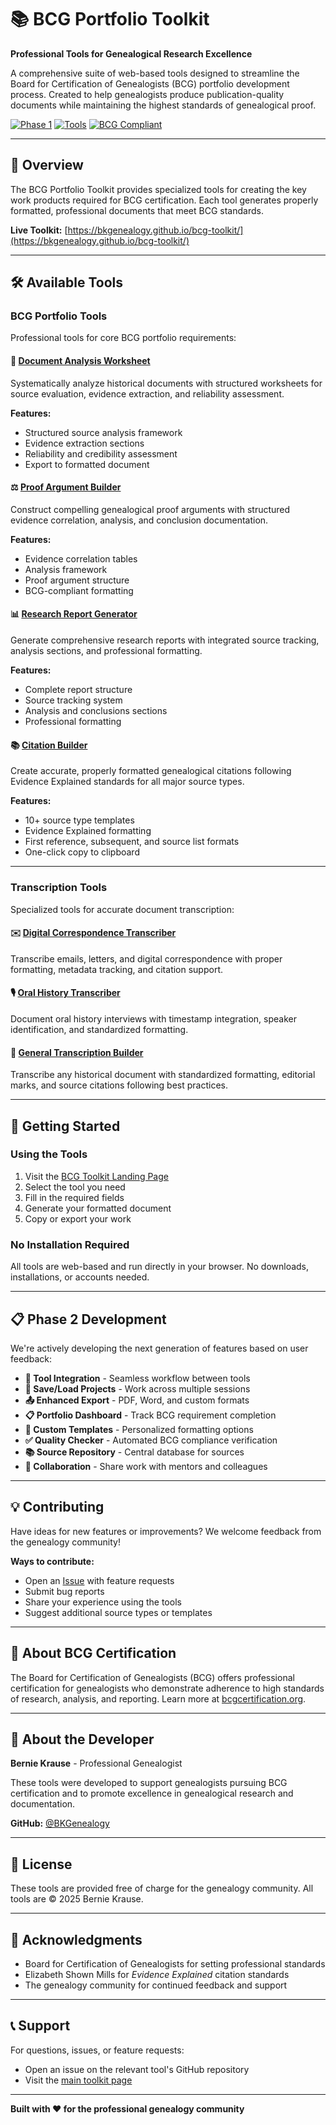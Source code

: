 # 📚 BCG Portfolio Toolkit

**Professional Tools for Genealogical Research Excellence**

A comprehensive suite of web-based tools designed to streamline the Board for Certification of Genealogists (BCG) portfolio development process. Created to help genealogists produce publication-quality documents while maintaining the highest standards of genealogical proof.

[![Phase 1](https://img.shields.io/badge/Phase_1-Complete-success)](https://bkgenealogy.github.io/bcg-toolkit/)
[![Tools](https://img.shields.io/badge/Tools-7-blue)](https://bkgenealogy.github.io/bcg-toolkit/)
[![BCG Compliant](https://img.shields.io/badge/BCG-Compliant-green)](https://bcgcertification.org/)

---

## 🎯 Overview

The BCG Portfolio Toolkit provides specialized tools for creating the key work products required for BCG certification. Each tool generates properly formatted, professional documents that meet BCG standards.

**Live Toolkit:** [https://bkgenealogy.github.io/bcg-toolkit/](https://bkgenealogy.github.io/bcg-toolkit/)

---

## 🛠️ Available Tools

### BCG Portfolio Tools

Professional tools for core BCG portfolio requirements:

#### 📄 [Document Analysis Worksheet](https://bkgenealogy.github.io/bcg-document-analysis-worksheet/)
Systematically analyze historical documents with structured worksheets for source evaluation, evidence extraction, and reliability assessment.

**Features:**
- Structured source analysis framework
- Evidence extraction sections
- Reliability and credibility assessment
- Export to formatted document

#### ⚖️ [Proof Argument Builder](https://bkgenealogy.github.io/bcg-proof-argument-builder/)
Construct compelling genealogical proof arguments with structured evidence correlation, analysis, and conclusion documentation.

**Features:**
- Evidence correlation tables
- Analysis framework
- Proof argument structure
- BCG-compliant formatting

#### 📊 [Research Report Generator](https://bkgenealogy.github.io/bcg-research-report-generator/)
Generate comprehensive research reports with integrated source tracking, analysis sections, and professional formatting.

**Features:**
- Complete report structure
- Source tracking system
- Analysis and conclusions sections
- Professional formatting

#### 📚 [Citation Builder](https://bkgenealogy.github.io/genealogy-citation-builder/)
Create accurate, properly formatted genealogical citations following Evidence Explained standards for all major source types.

**Features:**
- 10+ source type templates
- Evidence Explained formatting
- First reference, subsequent, and source list formats
- One-click copy to clipboard

---

### Transcription Tools

Specialized tools for accurate document transcription:

#### ✉️ [Digital Correspondence Transcriber](https://bkgenealogy.github.io/digital-correspondence-transcriber/)
Transcribe emails, letters, and digital correspondence with proper formatting, metadata tracking, and citation support.

#### 🎙️ [Oral History Transcriber](https://bkgenealogy.github.io/oral-history-transcriber/)
Document oral history interviews with timestamp integration, speaker identification, and standardized formatting.

#### 📝 [General Transcription Builder](https://bkgenealogy.github.io/genealogy-transcription-builder/)
Transcribe any historical document with standardized formatting, editorial marks, and source citations following best practices.

---

## 🚀 Getting Started

### Using the Tools

1. Visit the [BCG Toolkit Landing Page](https://bkgenealogy.github.io/bcg-toolkit/)
2. Select the tool you need
3. Fill in the required fields
4. Generate your formatted document
5. Copy or export your work

### No Installation Required

All tools are web-based and run directly in your browser. No downloads, installations, or accounts needed.

---

## 📋 Phase 2 Development

We're actively developing the next generation of features based on user feedback:

- **🔗 Tool Integration** - Seamless workflow between tools
- **💾 Save/Load Projects** - Work across multiple sessions
- **📤 Enhanced Export** - PDF, Word, and custom formats
- **📋 Portfolio Dashboard** - Track BCG requirement completion
- **🎨 Custom Templates** - Personalized formatting options
- **✅ Quality Checker** - Automated BCG compliance verification
- **📚 Source Repository** - Central database for sources
- **👥 Collaboration** - Share work with mentors and colleagues

---

## 💡 Contributing

Have ideas for new features or improvements? We welcome feedback from the genealogy community!

**Ways to contribute:**
- Open an [Issue](https://github.com/BKGenealogy/bcg-toolkit/issues) with feature requests
- Submit bug reports
- Share your experience using the tools
- Suggest additional source types or templates

---

## 📖 About BCG Certification

The Board for Certification of Genealogists (BCG) offers professional certification for genealogists who demonstrate adherence to high standards of research, analysis, and reporting. Learn more at [bcgcertification.org](https://bcgcertification.org/).

---

## 👤 About the Developer

**Bernie Krause** - Professional Genealogist

These tools were developed to support genealogists pursuing BCG certification and to promote excellence in genealogical research and documentation.

**GitHub:** [@BKGenealogy](https://github.com/BKGenealogy)

---

## 📄 License

These tools are provided free of charge for the genealogy community. All tools are © 2025 Bernie Krause.

---

## 🙏 Acknowledgments

- Board for Certification of Genealogists for setting professional standards
- Elizabeth Shown Mills for *Evidence Explained* citation standards
- The genealogy community for continued feedback and support

---

## 📞 Support

For questions, issues, or feature requests:
- Open an issue on the relevant tool's GitHub repository
- Visit the [main toolkit page](https://bkgenealogy.github.io/bcg-toolkit/)

---

**Built with ❤️ for the professional genealogy community**